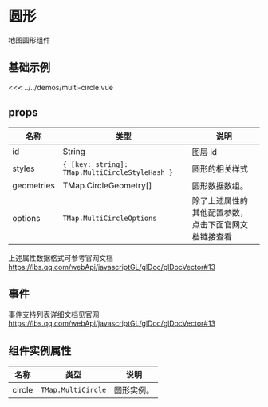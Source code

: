 # 圆形

地图圆形组件


## 基础示例

<CircleDemo/>

<<< ../../demos/multi-circle.vue

## props

| 名称       | 类型                                           | 说明               |
| ---------- | ---------------------------------------------- | ------------------ |
| id         | String                                         | 图层 id            |
| styles     | `{ [key: string]: TMap.MultiCircleStyleHash }` | 圆形的相关样式 |
| geometries | TMap.CircleGeometry[]                          | 圆形数据数组。 |
| options   | `TMap.MultiCircleOptions` |  除了上述属性的其他配置参数，点击下面官网文档链接查看                        |

上述属性数据格式可参考官网文档 https://lbs.qq.com/webApi/javascriptGL/glDoc/glDocVector#13

## 事件

事件支持列表详细文档见官网 https://lbs.qq.com/webApi/javascriptGL/glDoc/glDocVector#13

## 组件实例属性

| 名称            | 类型                         | 说明                                                 |
| --------------- | ---------------------------- | ---------------------------------------------------- |
| circle         | `TMap.MultiCircle` | 圆形实例。                                   |